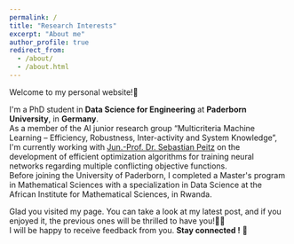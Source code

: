 ```yaml
---
permalink: /
title: "Research Interests"
excerpt: "About me"
author_profile: true
redirect_from: 
  - /about/
  - /about.html
---
```


Welcome to my personal website!🤗

I'm a PhD student in **Data Science for Engineering** at **Paderborn University**, in **Germany**.<br />
As a member of the AI junior research group “Multicriteria Machine Learning – Efficiency, Robustness, Inter-activity and System Knowledge”, I'm currently working with [Jun.-Prof. Dr. Sebastian Peitz](https://www.uni-paderborn.de/en/person/47427) on the development of efficient optimization algorithms for training neural networks regarding multiple conflicting objective functions.<br />
Before joining the University of Paderborn, I completed a Master's program in Mathematical Sciences with a specialization in Data Science at the African Institute for Mathematical Sciences, in Rwanda.

Glad you visited my page. You can take a look at my latest post, and if you enjoyed it, the previous ones will be thrilled to have you!🤗👐 <br />
I will be happy to receive feedback from you. **Stay connected !** 💪
